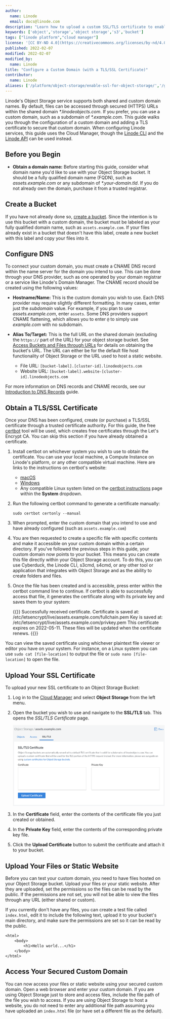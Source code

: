 ```yaml
---
author:
  name: Linode
  email: docs@linode.com
description: "Learn how to upload a custom SSL/TLS certificate to enable SSL on a bucket on Linode Object Storage."
keywords: ['object','storage','object storage','s3','bucket']
tags: ["linode platform","cloud manager"]
license: '[CC BY-ND 4.0](https://creativecommons.org/licenses/by-nd/4.0)'
published: 2022-02-07
modified: 2022-02-07
modified_by:
  name: Linode
title: "Configure a Custom Domain (with a TLS/SSL Certificate)"
contributor:
  name: Linode
aliases: ['/platform/object-storage/enable-ssl-for-object-storage/','/guides/enable-ssl-for-object-storage/']
---
```


Linode's Object Storage service supports both shared and custom domain names. By default, files can be accessed through secured (HTTPS) URLs within the shared domain *\*.linodeobjects.com*. If you prefer, you can use a custom domain, such as a subdomain of *\*.example.com*. This guide walks you through the configuration of a custom domain and adding a TLS certificate to secure that custom domain. When configuring Linode services, this guide uses the Cloud Manager, though the [Linode CLI](https://www.linode.com/docs/platform/api/linode-cli/) and the [Linode API](https://developers.linode.com/api/v4/object-storage-buckets-cluster-id-bucket-ssl) can be used instead.

## Before you Begin

- **Obtain a domain name:** Before starting this guide, consider what domain name you'd like to use with your Object Storage bucket. It should be a fully qualified domain name (FQDN), such as *assets.example.com* or any subdomain of *\*.your-domain.tld*. If you do not already own the domain, purchase it from a trusted registrar.

## Create a Bucket

If you have not already done so, [create a bucket](/docs/products/storage/object-storage/guides/manage-buckets/). Since the intention is to use this bucket with a custom domain, the bucket must be labeled as your fully qualified domain name, such as `assets.example.com`. If your files already exist in a bucket that doesn't have this label, create a new bucket with this label and copy your files into it.

## Configure DNS

To connect your custom domain, you must create a CNAME DNS record within the name server for the domain you intend to use. This can be done through your DNS provider, such as one operated by your domain registrar or a service like Linode's Domain Manager. The CNAME record should be created using the following values:

- **Hostname/Name:** This is the custom domain you wish to use. Each DNS provider may require slightly different formatting. In many cases, enter just the *subdomain* value. For example, if you plan to use *assets.example.com*, enter `assets`. Some DNS providers support CNAME flattening, which allows you to enter `@` to simply use *example.com* with no subdomain.
- **Alias To/Target:** This is the full URL on the shared domain (excluding the `https://` part of the URL) for your object storage bucket. See [Access Buckets and Files through URLs](/docs/products/storage/object-storage/guides/urls/#bucket-url) for details on obtaining the bucket's URL. The URL can either be for the default file host functionality of Object Storage or the URL used to host a static website.

    - File URL: `[bucket-label].[cluster-id].linodeobjects.com`
    - Website URL: `[bucket-label].website-[cluster-id].linodeobjects.com`

For more information on DNS records and CNAME records, see our [Introduction to DNS Records](/docs/guides/dns-records-an-introduction/#cname) guide.

## Obtain a TLS/SSL Certificate

Once your DNS has been configured, create (or purchase) a TLS/SSL certificate through a trusted certificate authority. For this guide, the free [certbot](https://certbot.eff.org/) tool will be used, which creates free certificates through the Let's Encrypt CA. You can skip this section if you have already obtained a certificate.

1.  Install certbot on whichever system you wish to use to obtain the certificate. You can use your local machine, a Compute Instance on Linode's platform, or any other compatible virtual machine. Here are links to the instructions on certbot's website:

    - [macOS](https://certbot.eff.org/instructions?ws=other&os=osx)
    - [Windows](https://certbot.eff.org/instructions?ws=other&os=windows)
    - Any compatible Linux system listed on the [certbot instructions](https://certbot.eff.org/instructions) page within the **System** dropdown.

1.  Run the following certbot command to generate a certificate manually:

        sudo certbot certonly --manual

1.  When prompted, enter the custom domain that you intend to use and have already configured (such as `assets.example.com`)

1.  You are then requested to create a specific file with specific contents and make it accessible on your custom domain within a certain directory. If you've followed the previous steps in this guide, your custom domain now points to your bucket. This means you can create this file directly within your Object Storage account. To do this, you can use Cyberduck, the Linode CLI, s3cmd, s4cmd, or any other tool or application that integrates with Object Storage and as the ability to create folders and files.

1.  Once the file has been created and is accessible, press enter within the certbot command line to continue. If certbot is able to successfully access that file, it generates the certificate along with its private key and saves them to your system:

    {{<output>}}
Successfully received certificate.
Certificate is saved at: /etc/letsencrypt/live/assets.example.com/fullchain.pem
Key is saved at:         /etc/letsencrypt/live/assets.example.com/privkey.pem
This certificate expires on 2022-05-11.
These files will be updated when the certificate renews.
{{</output>}}

You can view the saved certificate using whichever plaintext file viewer or editor you have on your system. For instance, on a Linux system you can use `sudo cat [file-location]` to output the file or `sudo nano [file-location]` to open the file.

## Upload Your SSL Certificate

To upload your new SSL certificate to an Object Storage Bucket:

1.  Log in to the [Cloud Manager](https://cloud.linode.com/) and select **Object Storage** from the left menu.

1.  Open the bucket you wish to use and navigate to the **SSL/TLS** tab. This opens the *SSL/TLS Certificate* page.

    ![](custom-domain-certificate-upload.png)

1. In the **Certificate** field, enter the contents of the certificate file you just created or obtained.

1. In the **Private Key** field, enter the contents of the corresponding private key file.

1. Click the **Upload Certificate** button to submit the certificate and attach it to your bucket.

## Upload Your Files or Static Website

Before you can test your custom domain, you need to have files hosted on your Object Storage bucket. Upload your files or your static website. After they are uploaded, set the permissions so the files can be read by the public. If the permissions are not set, you will not be able to view the files through any URL (either shared or custom).

If you currently don't have any files, you can create a test file called `index.html`, edit it to include the following text, upload it to your bucket's main directory, and make sure the permissions are set so it can be read by the public.

    <html>
        <body>
            <h1>Hello world...</h1>
        </body>
    </html>

## Access Your Secured Custom Domain

You can now access your files or static website using your secured custom domain. Open a web browser and enter your custom domain. If you are using Object Storage just to store and access files, include the file path of the file you wish to access. If you are using Object Storage to host a website, you do not need to enter any additional file path assuming you have uploaded an `index.html` file (or have set a different file as the default).